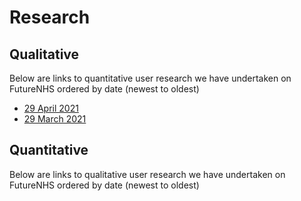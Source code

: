 # Research

## Qualitative
Below are links to quantitative user research we have undertaken on FutureNHS ordered by date (newest to oldest)
- [29 April 2021](/research/user-research-20210429.md)
- [29 March 2021](/research/user-research-20210329.md)

## Quantitative
Below are links to qualitative user research we have undertaken on FutureNHS ordered by date (newest to oldest)
